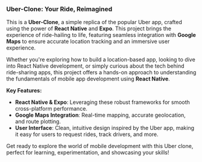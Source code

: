 ### Uber-Clone: Your Ride, Reimagined

This is a **Uber-Clone**, a simple replica of the popular Uber app, crafted using the power of **React Native** and **Expo**. This project brings the experience of ride-hailing to life, featuring seamless integration with **Google Maps** to ensure accurate location tracking and an immersive user experience.

Whether you're exploring how to build a location-based app, looking to dive into React Native development, or simply curious about the tech behind ride-sharing apps, this project offers a hands-on approach to understanding the fundamentals of mobile app development using **React Native**.

**Key Features:**

- **React Native & Expo**: Leveraging these robust frameworks for smooth cross-platform performance.
- **Google Maps Integration**: Real-time mapping, accurate geolocation, and route plotting.
- **User Interface**: Clean, intuitive design inspired by the Uber app, making it easy for users to request rides, track drivers, and more.

Get ready to explore the world of mobile development with this Uber clone, perfect for learning, experimentation, and showcasing your skills!
